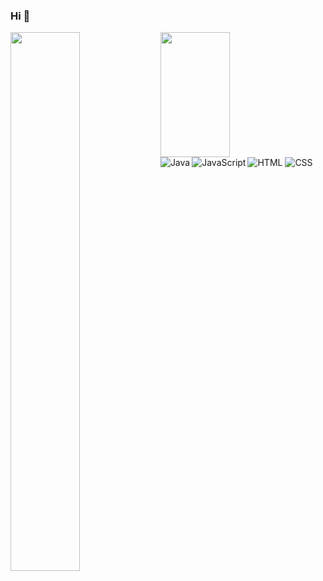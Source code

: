 ### Hi 👋

<img align="left"  width="47%" src="https://github-readme-stats.vercel.app/api?username=AliHabesh&show_icons=true&theme=radical&include_all_commits=true&count_private=true"/>

<img align="left" width="47%" height="200p" src="https://github-readme-stats.vercel.app/api/top-langs/?username=AliHabesh&layout=compact"/>

<img alt="Java" align="left" src="https://img.shields.io/badge/java-%23ED8B00.svg?style=for-the-badge&logo=java&logoColor=white"/>
<img alt="JavaScript" align="left" src="https://img.shields.io/badge/javascript-%23323330.svg?style=for-the-badge&logo=javascript&logoColor=%23F7DF1E"/>
<img alt="HTML" src="https://img.shields.io/badge/html5-%23E34F26.svg?style=for-the-badge&logo=html5&logoColor=white"/>
<img alt="CSS" src="https://img.shields.io/badge/css3-%231572B6.svg?style=for-the-badge&logo=css3&logoColor=white"/>
